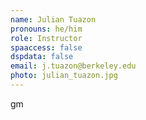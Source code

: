 ```yaml
---
name: Julian Tuazon
pronouns: he/him
role: Instructor
spaaccess: false
dspdata: false
email: j.tuazon@berkeley.edu
photo: julian_tuazon.jpg
---
```



gm